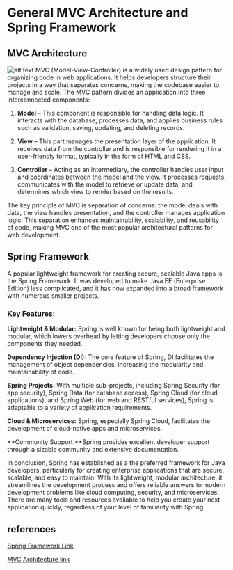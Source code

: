 # General MVC Architecture and Spring Framework

## MVC Architecture

<!-- ![alt text](<Screenshot 2025-04-01 at 2.41.03 PM.png>) -->
![alt text]()
MVC (Model-View-Controller) is a widely used design pattern for organizing code in web applications. It helps developers structure their projects in a way that separates concerns, making the codebase easier to manage and scale. The MVC pattern divides an application into three interconnected components:

1. **Model** – This component is responsible for handling data logic. It interacts with the database, processes data, and applies business rules such as validation, saving, updating, and deleting records.

2. **View** – This part manages the presentation layer of the application. It receives data from the controller and is responsible for rendering it in a user-friendly format, typically in the form of HTML and CSS.

3. **Controller** – Acting as an intermediary, the controller handles user input and coordinates between the model and the view. It processes requests, communicates with the model to retrieve or update data, and determines which view to render based on the results.

The key principle of MVC is separation of concerns: the model deals with data, the view handles presentation, and the controller manages application logic. This separation enhances maintainability, scalability, and reusability of code, making MVC one of the most popular architectural patterns for web development.

## Spring Framework

A popular lightweight framework for creating secure, scalable Java apps is the Spring Framework. It was developed to make Java EE (Enterprise Edition) less complicated, and it has now expanded into a broad framework with numerous smaller projects.


### Key Features:
**Lightweight & Modular:** Spring is well known for being both lightweight and modular, which lowers overhead by letting developers choose only the components they needed.

**Dependency Injection (DI):** The core feature of Spring, DI facilitates the management of object dependencies, increasing the modularity and maintainability of code.

**Spring Projects:** With multiple sub-projects, including Spring Security (for app security), Spring Data (for database access), Spring Cloud (for cloud applications), and Spring Web (for web and RESTful services), Spring is adaptable to a variety of application requirements.

**Cloud & Microservices:** Spring, especially Spring Cloud, facilitates the development of cloud-native apps and microservices.

**Community Support:**Spring provides excellent developer support through a sizable community and extensive documentation.

In conclusion, Spring has established as a the preferred framework for Java developers, particularly for creating enterprise applications that are secure, scalable, and easy to maintain.  With its lightweight, modular architecture, it streamlines the development process and offers reliable answers to modern development problems like cloud computing, security, and microservices.  There are many tools and resources available to help you create your next application quickly, regardless of your level of familiarity with Spring.


## references
[Spring Framework Link](https://youtu.be/Zxwq3aW9ctU?si=V7rIC8Ipk1GIccu4)

[MVC Architecture link](https://youtu.be/DUg2SWWK18I?si=2sfF5vOEqO5rpvhf)
